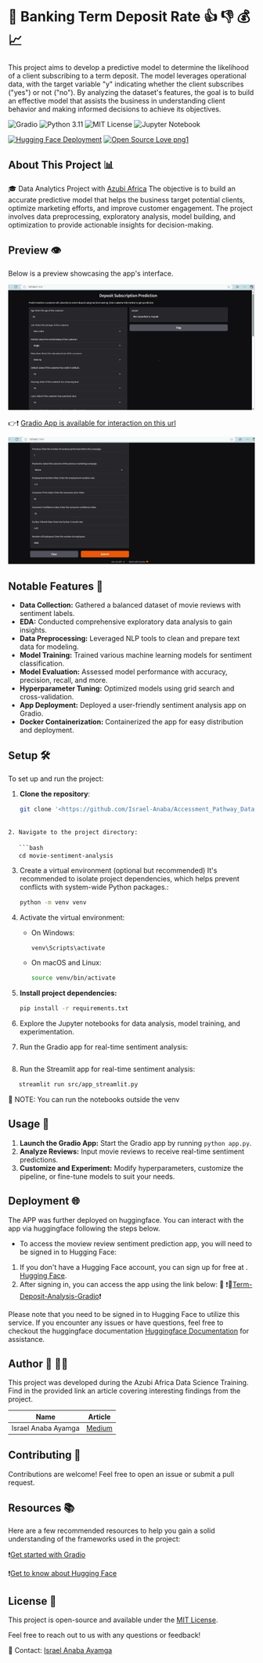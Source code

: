 # 🚀 Banking Term Deposit Rate  👍 👎 💰 📈

This project aims to develop a predictive model to determine the likelihood of a client subscribing to a term deposit. The model leverages operational data, with the target variable "y" indicating whether the client subscribes ("yes") or not ("no"). By analyzing the dataset's features, the goal is to build an effective model that assists the business in understanding client behavior and making informed decisions to achieve its objectives.

<!-- ![Deep Learning](https://img.shields.io/badge/Deep%20Learning-Enabled-brightgreen) -->
<!-- ![NLP](https://img.shields.io/badge/NLP-Ready-blue) -->
![Gradio](https://img.shields.io/badge/Gradio-Integrated-orange)
![Python 3.11](https://img.shields.io/badge/Python-3.11%2B-blue)
![MIT License](https://img.shields.io/badge/License-MIT-lightgrey)
![Jupyter Notebook](https://img.shields.io/badge/Notebook-Jupyter-yellow)
<!-- ![Docker](https://img.shields.io/badge/Docker-Ready-blueviolet) -->
[![Hugging Face Deployment](https://img.shields.io/badge/Hugging%20Face-Deployed-brightgreen)](https://huggingface.co/my-awesome-ml-web-app)
[![Open Source Love png1](https://badges.frapsoft.com/os/v1/open-source.png?v=103)](https://github.com/ellerbrock/open-source-badges/)


## About This Project 📊

🎓 Data Analytics Project with [Azubi Africa](https://www.azubiafrica.org/data-analytics)
The objective is to build an accurate predictive model that helps the business target potential clients, optimize marketing efforts, and improve customer engagement. The project involves data preprocessing, exploratory analysis, model building, and optimization to provide actionable insights for decision-making.

## Preview 👁️

Below is a preview showcasing the app's interface.

![Prev](Screenshots/Term_Deposit1.jpeg)


👉❗ [Gradio App is available for interaction on this url](https://huggingface.co/spaces/gr8testgad-1/Term_Deposit_Predictions)


![Prev1](Screenshots/Term_Deposit2.jpeg)


<!-- 👉❗ [Streamlit App is available for interaction on this url](http://localhost:8501) ❗ -->

## Notable Features 🌟

- **Data Collection:** Gathered a balanced dataset of movie reviews with sentiment labels.
- **EDA:** Conducted comprehensive exploratory data analysis to gain insights.
- **Data Preprocessing:** Leveraged NLP tools to clean and prepare text data for modeling.
- **Model Training:** Trained various machine learning models for sentiment classification.
- **Model Evaluation:** Assessed model performance with accuracy, precision, recall, and more.
- **Hyperparameter Tuning:** Optimized models using grid search and cross-validation.
- **App Deployment:** Deployed a user-friendly sentiment analysis app on Gradio.
- **Docker Containerization:** Containerized the app for easy distribution and deployment.

## Setup 🛠️

To set up and run the project:

1. **Clone the repository**:
   ```bash
   git clone '<https://github.com/Israel-Anaba/Accessment_Pathway_Data_Analyst>'
   ```

```

2. Navigate to the project directory:

   ```bash
   cd movie-sentiment-analysis
```

3. Create a virtual environment (optional but recommended)
   It's recommended to isolate project dependencies, which helps prevent conflicts with system-wide Python packages.:

   ```bash
   python -m venv venv
   ```
4. Activate the virtual environment:

   - On Windows:
     ```bash
     venv\Scripts\activate
     ```
   - On macOS and Linux:
     ```bash
     source venv/bin/activate
     ```
5. **Install project dependencies:**

   ```bash
   pip install -r requirements.txt
   ```
6. Explore the Jupyter notebooks for data analysis, model training, and experimentation.
7. Run the Gradio app for real-time sentiment analysis:

   ```bash python src/app.py
   ```
8. Run the Streamlit app for real-time sentiment analysis:

```bash
   streamlit run src/app_streamlit.py

```

🚥 NOTE: You can run the notebooks outside the venv


## Usage 🚀

1. **Launch the Gradio App:** Start the Gradio app by running `python app.py`.
2. **Analyze Reviews:** Input movie reviews to receive real-time sentiment predictions.
3. **Customize and Experiment:** Modify hyperparameters, customize the pipeline, or fine-tune models to suit your needs.

<!-- ## Dockerization 📦 -->

<!-- First create a Dockerfile, check documention : [Docker Official Documentation - Dockerfile reference](https://docs.docker.com/engine/reference/builder/)

Dockerize the application with the following commands:

```bash
# Build the Docker image
docker build -t movie-sentiment-prediction-app .

# Run the Docker container
docker run -p 7860:7860 --name movie-review-sentiment movie-sentiment-prediction-app
``` -->

## Deployment 🌐

The APP was further deployed on huggingface. You can interact with the app via huggingface following the steps below.

- To access the moview review sentiment prediction app, you will need to be signed in to Hugging Face:

1. If you don't have a Hugging Face account, you can sign up for free at .
   [Hugging Face](https://huggingface.co/signup).
2. After signing in, you can access the app using the link below:
   🔔 ❗🤖[Term-Deposit-Analysis-Gradio](https://huggingface.co/spaces/gr8testgad-1/Term_Deposit_Predictions)❗
   <!-- 🔔 ❗🤖[Movie-Review-Analysis-Streamlit](https://huggingface.co/spaces/gr8testgad-1/Movie-Review-Sentiment-Roberta)❗ -->

Please note that you need to be signed in to Hugging Face to utilize this service. If you encounter any issues or have questions, feel free to checkout the huggingface documentation [Huggingface Documentation](https://huggingface.co/docs) for assistance.


## Author 📖 🧑‍🎓

This project was developed during the Azubi Africa Data Science Training. Find in the provided link an article covering interesting findings from the project.

| Name                | Article                                                                                                                                                                                  |
| ------------------- | ---------------------------------------------------------------------------------------------------------------------------------------------------------------------------------------- |
| Israel Anaba Ayamga | [Medium](https://israelanaba.medium.com/) |


## Contributing 🤝

Contributions are welcome! Feel free to open an issue or submit a pull request.


## Resources 📚

Here are a few recommended resources to help you gain a solid understanding of the frameworks used in the project:

❗[Get started with Gradio](https://gradio.app/getting_started/)

<!-- ❗[Get started with Streamlit](https://docs.streamlit.io/) -->

❗[Get to know about Hugging Face](https://huggingface.co/)

<!-- ❗[More on Docker](https://www.docker.com/) -->


## License 📜

This project is open-source and available under the [MIT License](LICENSE).

Feel free to reach out to us with any questions or feedback!

📧 Contact: [Israel Anaba Ayamga](officialanaba@gmail.com)




<!-- ## Acknowledgement 🥇

I would like to express my gratitude to the [Azubi Africa Data Analyst Program](https://www.azubiafrica.org/data-analytics) for their support and for offering valuable projects as part of this program. Not forgeting my scrum masters on this program [Rachel Appiah-Kubi](https://www.linkedin.com/in/racheal-appiah-kubi/) & [Emmanuel Koupoh](https://github.com/eaedk)



## License 📜

This project is open-source and available under the [MIT License](LICENSE).

Feel free to reach out to us with any questions or feedback!

📧 Contact: [Israel Anaba Ayamga](officialanaba@gmail.com)


